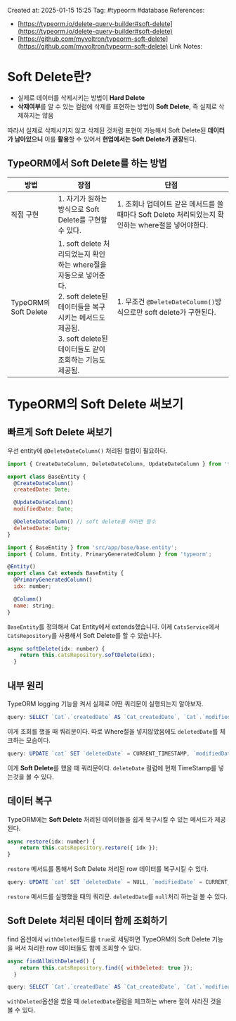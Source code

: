 Created at:  2025-01-15 15:25
Tag: #typeorm #database 
References:
- [https://typeorm.io/delete-query-builder#soft-delete](https://typeorm.io/delete-query-builder#soft-delete)
- [https://github.com/myvoltron/typeorm-soft-delete](https://github.com/myvoltron/typeorm-soft-delete)
Link Notes:

# Soft Delete란?
- 실제로 데이터를 삭제시키는 방법이 **Hard Delete**
- **삭제여부**를 알 수 있는 컬럼에 삭제를 표현하는 방법이 **Soft Delete**, 즉 실제로 삭제하지는 않음

따라서 실제로 삭제시키지 않고 삭제된 것처럼 표현이 가능해서 Soft Delete된 **데이터가 남아있으니** 이를 **활용**할 수 있어서 **현업에서는 Soft Delete가 권장**된다.

## TypeORM에서 **Soft Delete**를 하는 방법

| 방법                   | 장점                                                                                                                               | 단점                                                               |
| -------------------- | -------------------------------------------------------------------------------------------------------------------------------- | ---------------------------------------------------------------- |
| 직접 구현                | 1. 자기가 원하는 방식으로 Soft Delete를 구현할 수 있다.                                                                                           | 1. 조회나 업데이트 같은 메서드를 쓸 때마다 Soft Delete 처리되었는지 확인하는 where절을 넣어야한다. |
| TypeORM의 Soft Delete | 1. soft delete 처리되었는지 확인하는 where절을 자동으로 넣어준다.<br>2. soft delete된 데이터들을 복구시키는 메서드도 제공됨.<br>3. soft delete된 데이터들도 같이 조회하는 기능도 제공됨. | 1. 무조건 `@DeleteDateColumn()`방식으로만 soft delete가 구현된다.             |

# TypeORM의 Soft Delete 써보기
##  빠르게 Soft Delete 써보기
우선 entity에 `@DeleteDateColumn()` 처리된 컬럼이 필요하다.
```jsx
import { CreateDateColumn, DeleteDateColumn, UpdateDateColumn } from 'typeorm';

export class BaseEntity {
  @CreateDateColumn()
  createdDate: Date;

  @UpdateDateColumn()
  modifiedDate: Date;

  @DeleteDateColumn() // soft delete를 하려면 필수
  deletedDate: Date;
}
```

```jsx
import { BaseEntity } from 'src/app/base/base.entity';
import { Column, Entity, PrimaryGeneratedColumn } from 'typeorm';

@Entity()
export class Cat extends BaseEntity {
  @PrimaryGeneratedColumn()
  idx: number;

  @Column()
  name: string;
}
```

`BaseEntity`를 정의해서 Cat Entity에서 extends했습니다.
이제 `CatsService`에서 `CatsRepository`를 사용해서 Soft Delete를 할 수 있습니다.

```jsx
async softDelete(idx: number) {
	return this.catsRepository.softDelete(idx);
  }
```
## 내부 원리
TypeORM logging 기능을 켜서 실제로 어떤 쿼리문이 실행되는지 알아보자.

```jsx
query: SELECT `Cat`.`createdDate` AS `Cat_createdDate`, `Cat`.`modifiedDate` AS `Cat_modifiedDate`, `Cat`.`deletedDate` AS `Cat_deletedDate`, `Cat`.`idx` AS `Cat_idx`, `Cat`.`name` AS `Cat_name` FROM `cat` `Cat` WHERE `Cat`.`deletedDate` IS NULL
```
이게 조회를 했을 때 쿼리문이다. 따로 Where절을 넣지않았음에도 `deletedDate`를 체크하는 모습이다.

```jsx
query: UPDATE `cat` SET `deletedDate` = CURRENT_TIMESTAMP, `modifiedDate` = CURRENT_TIMESTAMP WHERE `idx` IN (?) -- PARAMETERS: [3]
```
이게 **Soft Delete**를 했을 때 쿼리문이다. `deleteDate` 컬럼에 현재 TimeStamp를 넣는것을 볼 수 있다.
## 데이터 복구
TypeORM에는 **Soft Delete** 처리된 데이터들을 쉽게 복구시킬 수 있는 메서드가 제공된다.

```jsx
async restore(idx: number) {
	return this.catsRepository.restore({ idx });
}
```
`restore` 메서드를 통해서 Soft Delete 처리된 row 데이터를 복구시킬 수 있다.

```jsx
query: UPDATE `cat` SET `deletedDate` = NULL, `modifiedDate` = CURRENT_TIMESTAMP WHERE `idx` = ? -- PARAMETERS: [3]
```
`restore` 메서드를 실행했을 때의 쿼리문. `deletedDate`를 `null`처리 하는걸 볼 수 있다.
## Soft Delete 처리된 데이터 함께 조회하기
find 옵션에서 `withDeleted`필드를 `true`로 세팅하면 TypeORM의 Soft Delete 기능을 써서 처리한 row 데이터들도 함께 조회할 수 있다.

```jsx
async findAllWithDeleted() {
	return this.catsRepository.find({ withDeleted: true });
  }
```

```jsx
query: SELECT `Cat`.`createdDate` AS `Cat_createdDate`, `Cat`.`modifiedDate` AS `Cat_modifiedDate`, `Cat`.`deletedDate` AS `Cat_deletedDate`, `Cat`.`idx` AS `Cat_idx`, `Cat`.`name` AS `Cat_name` FROM `cat` `Cat`
```
`withDeleted`옵션을 썼을 때 `deletedDate`컬럼을 체크하는 where 절이 사라진 것을 볼 수 있다.